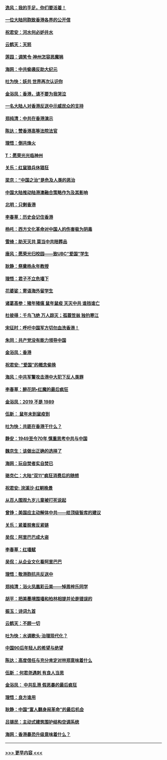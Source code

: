 #### [逸风：我的手足，你们要活着！](../pages/nsc993/n11676352.md?t=11240344) 
#### [一位大陆同胞致香港各界的公开信](../pages/nsc993/n11675761.md?t=11240344) 
#### [祝君安：河水何必妒井水](../pages/nsc993/n11675746.md?t=11240344) 
#### [云鹤天：天怒](../pages/nsc993/n11675718.md?t=11240344) 
#### [莲园：调笑令‧神州怎容恶魔祸](../pages/nsc993/n11675648.md?t=11240344) 
#### [海网：中共偷袭反助大纪元](../pages/nsc993/n11673515.md?t=11240344) 
#### [吐为快：妖共 世界再次认识你](../pages/nsc993/n11673506.md?t=11240344) 
#### [金浴凤：香港，请不要为我哭泣](../pages/nsc993/n11673248.md?t=11240344) 
#### [一名大陆人对香港反送中示威民众的支持](../pages/nsc993/n11672615.md?t=11240344) 
#### [郑纯清：中共在香港演示](../pages/nsc993/n11670539.md?t=11240344) 
#### [陈达：赞香港高等法院法官](../pages/nsc993/n11669542.md?t=11240344) 
#### [理悟：倒共烽火](../pages/nsc993/n11668844.md?t=11240344) 
#### [T：愿荣光光临神州](../pages/nsc993/n11668421.md?t=11240344) 
#### [关乐：红鼠狼兵休猖狂](../pages/nsc993/n11668378.md?t=11240344) 
#### [梁京：“中国之治”是危及人类的恶治](../pages/nsc993/n11668328.md?t=11240344) 
#### [中国大陆推动陆港澳融合策略作为及其影响](../pages/nsc993/n11668157.md?t=11240344) 
#### [北明：只剩香港](../pages/nsc993/n11668002.md?t=11240344) 
#### [李春草：历史会记住香港](../pages/nsc993/n11667927.md?t=11240344) 
#### [杨吒：西方文化革命对中国人的伤害极为阴毒](../pages/nsc993/n11664521.md?t=11240344) 
#### [雪绮：助天灭共 莫当中共陪葬品](../pages/nsc993/n11662650.md?t=11240344) 
#### [唐风：愿荣光归校园——致UBC“爱国”学生](../pages/nsc993/n11662194.md?t=11240344) 
#### [耿静：祭奠杨永年教授](../pages/nsc993/n11662514.md?t=11240344) 
#### [理悟：君子不立危墙下](../pages/nsc993/n11662172.md?t=11240344) 
#### [花婆娑：寄语海外留学生](../pages/nsc993/n11662121.md?t=11240344) 
#### [诸葛高参：猪年猪瘟 鼠年鼠疫 天灭中共 谁挡谁亡](../pages/nsc993/n11661980.md?t=11240344) 
#### [杜彼得：千鸟飞绝 万人踪灭；孤蓑笠翁 独钓寒江](../pages/nsc993/n11661170.md?t=11240344) 
#### [宋征时：呼吁中国军方切勿血洗香港！](../pages/nsc993/n11415318.md?t=11240344) 
#### [朱同：共产党没有能力领导中国](../pages/nsc993/n11660421.md?t=11240344) 
#### [金浴凤：香港](../pages/nsc993/n11660419.md?t=11240344) 
#### [祝君安: “爱国”的概念偷换](../pages/nsc993/n11659706.md?t=11240344) 
#### [海风：中共军警攻击港中大犯下反人类罪](../pages/nsc993/n11659632.md?t=11240344) 
#### [李春草：醉花阴•红魔的最后疯狂](../pages/nsc993/n11659287.md?t=11240344) 
#### [金浴凤：2019 不是 1989](../pages/nsc993/n11657663.md?t=11240344) 
#### [伍新： 鼠年未到鼠疫到](../pages/nsc993/n11655098.md?t=11240344) 
#### [吐为快：共匪在香港干什么？](../pages/nsc993/n11654891.md?t=11240344) 
#### [静安：1949至今70年 慎重思考中共与中国](../pages/nsc993/n11651244.md?t=11240344) 
#### [魏京生：该做出正确的选择了](../pages/nsc993/n11653084.md?t=11240344) 
#### [海网：玩自焚者实自焚已](../pages/nsc993/n11652423.md?t=11240344) 
#### [骆克仁：大陆“双11”疯狂消费后的随想](../pages/nsc993/n11652305.md?t=11240344) 
#### [祝君安: 浣溪沙·红朝晚景](../pages/nsc993/n11652258.md?t=11240344) 
#### [从百人围观九岁儿童被打死说起](../pages/nsc993/n11651030.md?t=11240344) 
#### [曾铮：美国应主动解体中共——给顶级智库的建议](../pages/nsc993/n11649888.md?t=11240344) 
#### [关乐：紧着脱套反紧链](../pages/nsc993/n11649069.md?t=11240344) 
#### [吴侃：阿里巴巴成大盗](../pages/nsc993/n11645523.md?t=11240344) 
#### [李春草：红墙赋](../pages/nsc993/n11646389.md?t=11240344) 
#### [吴侃：从企业文化看阿里巴巴](../pages/nsc993/n11645476.md?t=11240344) 
#### [理悟：敬港胞抗共反送中](../pages/nsc993/n11645466.md?t=11240344) 
#### [郑纯清：浴火凤凰彩云美——悼周梓乐同学](../pages/nsc993/n11645155.md?t=11240344) 
#### [胡平：把美墨境围墙和柏林相提并论是错误的](../pages/nsc993/n11645134.md?t=11240344) 
#### [振玉：诗词九首](../pages/nsc993/n11644081.md?t=11240344) 
#### [云鹤天：不顾一切](../pages/nsc993/n11643508.md?t=11240344) 
#### [吐为快：水调歌头·治理现代化？](../pages/nsc993/n11643485.md?t=11240344) 
#### [中国90后年轻人的希望与绝望](../pages/nsc993/n11642317.md?t=11240344) 
#### [陈达：高度信任与充分肯定对林郑意味着什么](../pages/nsc993/n11641441.md?t=11240344) 
#### [伍新 ：何君尧遇刺 有良人当思](../pages/nsc993/n11641503.md?t=11240344) 
#### [金浴凤： 中共乱港  假恶暴的最后疯狂](../pages/nsc993/n11641495.md?t=11240344) 
#### [理悟：良方谁用](../pages/nsc993/n11641463.md?t=11240344) 
#### [耿静：中国“富人翻身闹革命”的最后机会](../pages/nsc993/n11640655.md?t=11240344) 
#### [吕锡民：主动式建筑围护结构空调系统](../pages/nsc993/n11640168.md?t=11240344) 
#### [海网：香港暴恐升级意味着什么？](../pages/nsc993/n11635904.md?t=11240344) 

----
#### [ >>> 更早内容 <<< ](../indexes/nsc993-earlier.md)

